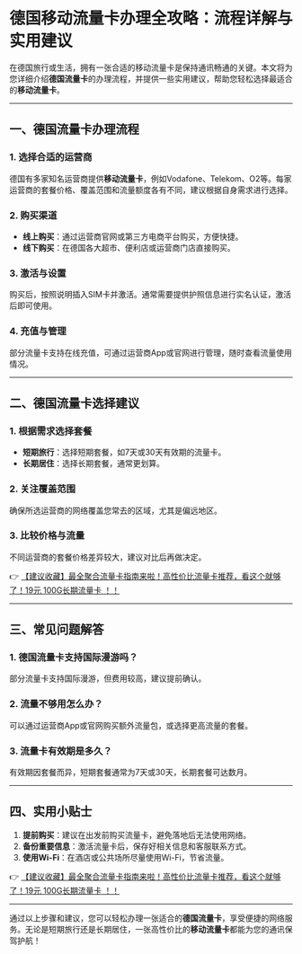 # 德国移动流量卡办理全攻略：流程详解与实用建议

在德国旅行或生活，拥有一张合适的移动流量卡是保持通讯畅通的关键。本文将为您详细介绍**德国流量卡**的办理流程，并提供一些实用建议，帮助您轻松选择最适合的**移动流量卡**。

---

## 一、德国流量卡办理流程

### 1. 选择合适的运营商
德国有多家知名运营商提供**移动流量卡**，例如Vodafone、Telekom、O2等。每家运营商的套餐价格、覆盖范围和流量额度各有不同，建议根据自身需求进行选择。

### 2. 购买渠道
- **线上购买**：通过运营商官网或第三方电商平台购买，方便快捷。
- **线下购买**：在德国各大超市、便利店或运营商门店直接购买。

### 3. 激活与设置
购买后，按照说明插入SIM卡并激活。通常需要提供护照信息进行实名认证，激活后即可使用。

### 4. 充值与管理
部分流量卡支持在线充值，可通过运营商App或官网进行管理，随时查看流量使用情况。

---

## 二、德国流量卡选择建议

### 1. 根据需求选择套餐
- **短期旅行**：选择短期套餐，如7天或30天有效期的流量卡。
- **长期居住**：选择长期套餐，通常更划算。

### 2. 关注覆盖范围
确保所选运营商的网络覆盖您常去的区域，尤其是偏远地区。

### 3. 比较价格与流量
不同运营商的套餐价格差异较大，建议对比后再做决定。

👉 [【建议收藏】最全聚合流量卡指南来啦！高性价比流量卡推荐，看这个就够了！19元 100G长期流量卡 ！！](https://bit.ly/Liuliangka)

---

## 三、常见问题解答

### 1. 德国流量卡支持国际漫游吗？
部分流量卡支持国际漫游，但费用较高，建议提前确认。

### 2. 流量不够用怎么办？
可以通过运营商App或官网购买额外流量包，或选择更高流量的套餐。

### 3. 流量卡有效期是多久？
有效期因套餐而异，短期套餐通常为7天或30天，长期套餐可达数月。

---

## 四、实用小贴士

1. **提前购买**：建议在出发前购买流量卡，避免落地后无法使用网络。
2. **备份重要信息**：激活流量卡后，保存好相关信息和客服联系方式。
3. **使用Wi-Fi**：在酒店或公共场所尽量使用Wi-Fi，节省流量。

👉 [【建议收藏】最全聚合流量卡指南来啦！高性价比流量卡推荐，看这个就够了！19元 100G长期流量卡 ！！](https://bit.ly/Liuliangka)

---

通过以上步骤和建议，您可以轻松办理一张适合的**德国流量卡**，享受便捷的网络服务。无论是短期旅行还是长期居住，一张高性价比的**移动流量卡**都能为您的通讯保驾护航！